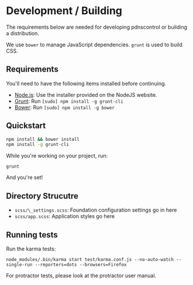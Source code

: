 # Development / Building

The requirements below are needed for developing pdnscontrol or building a distribution.

We use `bower` to manage JavaScript dependencies. `grunt` is used to build CSS.

## Requirements

You'll need to have the following items installed before continuing.

  * [Node.js](http://nodejs.org): Use the installer provided on the NodeJS website.
  * [Grunt](http://gruntjs.com/): Run `[sudo] npm install -g grunt-cli`
  * [Bower](http://bower.io): Run `[sudo] npm install -g bower`

## Quickstart

```bash
npm install && bower install
npm install -g grunt-cli
```

While you're working on your project, run:

`grunt`

And you're set!

## Directory Strucutre

  * `scss/\_settings.scss`: Foundation configuration settings go in here
  * `scss/app.scss`: Application styles go here

## Running tests

Run the karma tests:

```
node_modules/.bin/karma start test/karma.conf.js --no-auto-watch --single-run --reporters=dots --browsers=Firefox
```

For protractor tests, please look at the protractor user manual.
